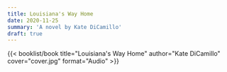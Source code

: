 ```yaml
---
title: Louisiana's Way Home
date: 2020-11-25
summary: 'A novel by Kate DiCamillo'
draft: true
---
```


{{< booklist/book
title="Louisiana's Way Home"
author="Kate DiCamillo"
cover="cover.jpg"
format="Audio" >}}
